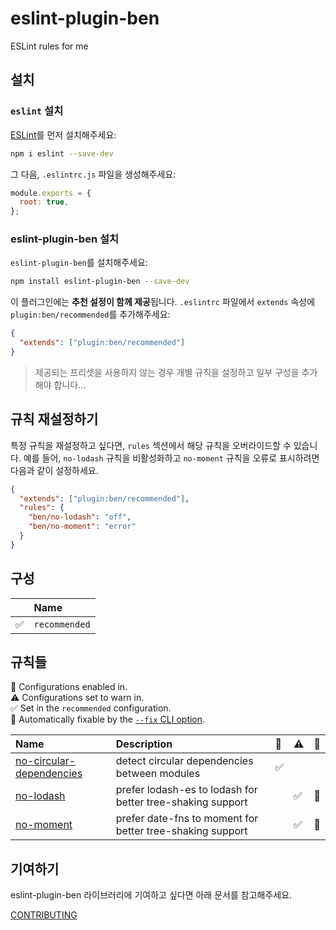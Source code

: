 # eslint-plugin-ben

ESLint rules for me

## 설치

### `eslint` 설치

[ESLint](https://eslint.org/)를 먼저 설치해주세요:

```sh
npm i eslint --save-dev
```

그 다음, `.eslintrc.js` 파일을 생성해주세요:

```javascript
module.exports = {
  root: true,
};
```

### eslint-plugin-ben 설치

`eslint-plugin-ben`를 설치해주세요:

```sh
npm install eslint-plugin-ben --save-dev
```

이 플러그인에는 **추천 설정이 함께 제공**됩니다. `.eslintrc` 파일에서 `extends` 속성에 `plugin:ben/recommended`를 추가해주세요:

```json
{
  "extends": ["plugin:ben/recommended"]
}
```

> 제공되는 프리셋을 사용하지 않는 경우 개별 규칙을 설정하고 일부 구성을 추가해야 합니다...

## 규칙 재설정하기

특정 규칙을 재설정하고 싶다면, `rules` 섹션에서 해당 규칙을 오버라이드할 수 있습니다. 예를 들어, `no-lodash` 규칙을 비활성화하고 `no-moment` 규칙을 오류로 표시하려면 다음과 같이 설정하세요.

```json
{
  "extends": ["plugin:ben/recommended"],
  "rules": {
    "ben/no-lodash": "off",
    "ben/no-moment": "error"
  }
}
```

## 구성

<!-- prettier-ignore-start -->

<!-- begin auto-generated configs list -->

|    | Name          |
| :- | :------------ |
| ✅  | `recommended` |

<!-- end auto-generated configs list -->

<!-- prettier-ignore-end -->

## 규칙들

<!-- prettier-ignore-start -->

<!-- begin auto-generated rules list -->

💼 Configurations enabled in.\
⚠️ Configurations set to warn in.\
✅ Set in the `recommended` configuration.\
🔧 Automatically fixable by the [`--fix` CLI option](https://eslint.org/docs/user-guide/command-line-interface#--fix).

| Name                                                               | Description                                                | 💼 | ⚠️ | 🔧 |
| :----------------------------------------------------------------- | :--------------------------------------------------------- | :- | :- | :- |
| [no-circular-dependencies](docs/rules/no-circular-dependencies.md) | detect circular dependencies between modules               | ✅  |    |    |
| [no-lodash](docs/rules/no-lodash.md)                               | prefer lodash-es to lodash for better tree-shaking support |    | ✅  | 🔧 |
| [no-moment](docs/rules/no-moment.md)                               | prefer date-fns to moment for better tree-shaking support  |    | ✅  | 🔧 |

<!-- end auto-generated rules list -->

<!-- prettier-ignore-end -->

## 기여하기

eslint-plugin-ben 라이브러리에 기여하고 싶다면 아래 문서를 참고해주세요.

[CONTRIBUTING](/CONTRIBUTING.md)
